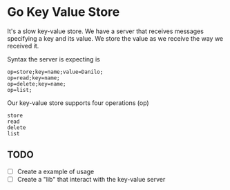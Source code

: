 # Go Key Value Store

It's a slow key-value store. We have a server that receives messages specifying a
key and its value. We store the value as we receive the way we received it.

Syntax the server is expecting is

```
op=store;key=name;value=Danilo;
op=read;key=name;
op=delete;key=name;
op=list;
```

Our key-value store supports four operations (op)

```
store
read
delete
list
```

## TODO

* [ ] Create a example of usage
* [ ] Create a "lib" that interact with the key-value server
